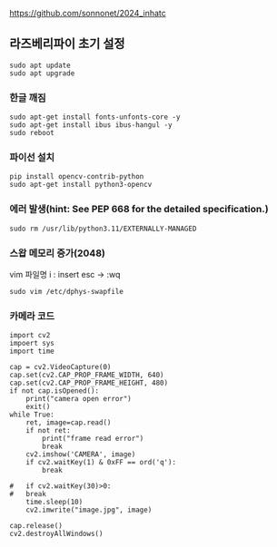 <https://github.com/sonnonet/2024_inhatc>  
## 라즈베리파이 초기 설정
    sudo apt update  
    sudo apt upgrade

### 한글 깨짐
    sudo apt-get install fonts-unfonts-core -y  
    sudo apt-get install ibus ibus-hangul -y
    sudo reboot

### 파이선 설치
    pip install opencv-contrib-python  
    sudo apt-get install python3-opencv

### 에러 발생(hint: See PEP 668 for the detailed specification.)
    sudo rm /usr/lib/python3.11/EXTERNALLY-MANAGED

### 스왑 메모리 증가(2048)
vim 파일명
i : insert
esc -> :wq

    sudo vim /etc/dphys-swapfile

### 카메라 코드

    import cv2
    impoert sys
    import time

    cap = cv2.VideoCapture(0)
    cap.set(cv2.CAP_PROP_FRAME_WIDTH, 640)
    cap.set(cv2.CAP_PROP_FRAME_HEIGHT, 480)
    if not cap.isOpened():
        print("camera open error")
        exit()
    while True:
        ret, image=cap.read()
        if not ret:
            print("frame read error")
            break
        cv2.imshow('CAMERA', image)
        if cv2.waitKey(1) & 0xFF == ord('q'):
            break

    #   if cv2.waitKey(30)>0:
    #   break
        time.sleep(10)
        cv2.imwrite("image.jpg", image)

    cap.release()
    cv2.destroyAllWindows()
